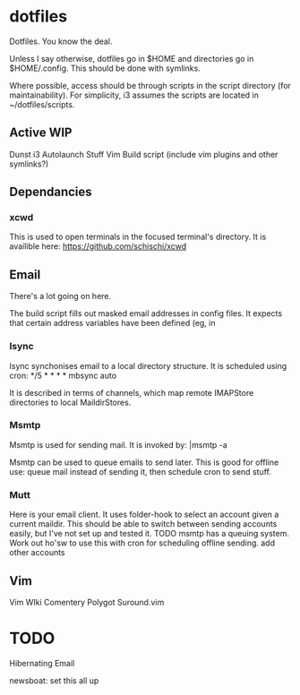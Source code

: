 # dotfiles

Dotfiles. You know the deal.

Unless I say otherwise, dotfiles go in $HOME and directories go in $HOME/.config. This should be done with symlinks.

Where possible, access should be through scripts in the script directory (for maintainability). For simplicity, i3 assumes the scripts are located in ~/dotfiles/scripts.


## Active WIP
Dunst 
i3 Autolaunch Stuff
Vim 
Build script (include vim plugins and other symlinks?)


## Dependancies
### xcwd
This is used to open terminals in the focused terminal's directory. It is availible here: https://github.com/schischi/xcwd



## Email
There's a lot going on here.

The build script fills out masked email addresses in config files. It expects that certain address variables have been defined (eg, in 

### Isync
Isync synchonises email to a local directory structure. It is scheduled using cron:
 */5 * * * * mbsync auto

It is described in terms of channels, which map remote IMAPStore directories to local MaildirStores. 

### Msmtp
Msmtp is used for sending mail. It is invoked by:
<email>|msmtp -a <account>

Msmtp can be used to queue emails to send later. This is good for offline use: queue mail instead of sending it, then schedule cron to send stuff.

### Mutt
Here is your email client. It uses folder-hook to select an account given a current maildir. This should be able to switch between sending accounts easily, but I've not set up and tested it. 
TODO
msmtp has a queuing system. Work out ho'sw to use this with cron for scheduling offline sending.
add other accounts

## Vim
Vim WIki
Comentery
Polygot
Suround.vim


# TODO
Hibernating
Email

newsboat:
set this all up



